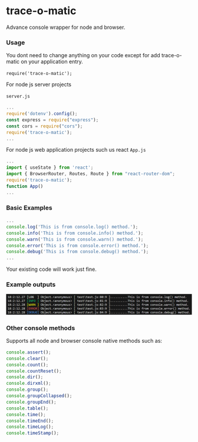 # trace-o-matic

Advance console wrapper for node and browser.

### Usage

You dont need to change anything on your code except for add trace-o-matic on your application entry.

`require('trace-o-matic');`

For node js server projects

`server.js`

```JavaScript
...
require('dotenv').config();
const express = require("express");
const cors = require("cors");
require('trace-o-matic');
...
```

For node js web application projects such us react
`App.js`

```JavaScript
...
import { useState } from 'react';
import { BrowserRouter, Routes, Route } from "react-router-dom";
require('trace-o-matic');
function App()
...
```

### Basic Examples

```JavaScript
...
console.log('This is from console.log() method.');
console.info('This is from console.info() method.');
console.warn('This is from console.warn() method.');
console.error('This is from console.error() method.');
console.debug('This is from console.debug() method.');
...
```
Your existing code will work just fine.
### Example outputs
![Screenshot](https://raw.githubusercontent.com/restimguay/assets/main/basic-console-usage.png)

### Other console methods
Supports all node and browser console native methods such as:

```JavaScript
console.assert();
console.clear();
console.count();
console.countReset();
console.dir();
console.dirxml();
console.group();
console.groupCollapsed();
console.groupEnd();
console.table();
console.time();
console.timeEnd();
console.timeLog();
console.timeStamp();
```
